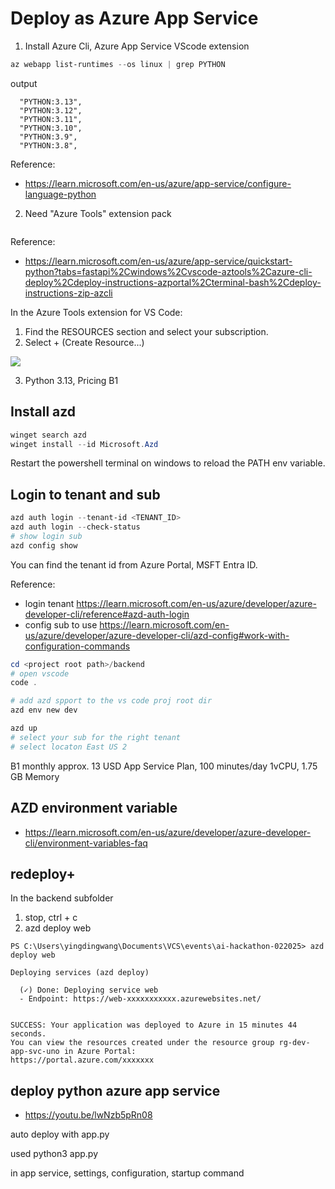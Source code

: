 # Deploy as Azure App Service

1. Install Azure Cli, Azure App Service VScode extension

```powershell
az webapp list-runtimes --os linux | grep PYTHON
```

output
```console
  "PYTHON:3.13",
  "PYTHON:3.12",
  "PYTHON:3.11",
  "PYTHON:3.10",
  "PYTHON:3.9",
  "PYTHON:3.8",
```
Reference:
* https://learn.microsoft.com/en-us/azure/app-service/configure-language-python

2. Need "Azure Tools" extension pack
```

```

Reference:
* https://learn.microsoft.com/en-us/azure/app-service/quickstart-python?tabs=fastapi%2Cwindows%2Cvscode-aztools%2Cazure-cli-deploy%2Cdeploy-instructions-azportal%2Cterminal-bash%2Cdeploy-instructions-zip-azcli

In the Azure Tools extension for VS Code:
1. Find the RESOURCES section and select your subscription.
2. Select + (Create Resource...)

![](https://learn.microsoft.com/en-us/azure/app-service/media/quickstart-python/create-app-service-visual-studio-code-2-240-px.png)

3. Python 3.13, Pricing B1

## Install azd
```powershell
winget search azd
winget install --id Microsoft.Azd
```
Restart the powershell terminal on windows to reload the PATH env variable.

## Login to tenant and sub
```powershell
azd auth login --tenant-id <TENANT_ID>
azd auth login --check-status
# show login sub
azd config show
```
You can find the tenant id from Azure Portal, MSFT Entra ID.

Reference:
* login tenant https://learn.microsoft.com/en-us/azure/developer/azure-developer-cli/reference#azd-auth-login
* config sub to use https://learn.microsoft.com/en-us/azure/developer/azure-developer-cli/azd-config#work-with-configuration-commands


```powershell
cd <project root path>/backend
# open vscode
code .

# add azd spport to the vs code proj root dir
azd env new dev

azd up
# select your sub for the right tenant
# select locaton East US 2

```

B1 monthly approx. 13 USD App Service Plan, 100 minutes/day 1vCPU, 1.75 GB Memory


## AZD environment variable
* https://learn.microsoft.com/en-us/azure/developer/azure-developer-cli/environment-variables-faq

## redeploy+
In the backend subfolder
1. stop, ctrl + c
2. azd deploy web


```console
PS C:\Users\yingdingwang\Documents\VCS\events\ai-hackathon-022025> azd deploy web

Deploying services (azd deploy)

  (✓) Done: Deploying service web
  - Endpoint: https://web-xxxxxxxxxxx.azurewebsites.net/


SUCCESS: Your application was deployed to Azure in 15 minutes 44 seconds.
You can view the resources created under the resource group rg-dev-app-svc-uno in Azure Portal:
https://portal.azure.com/xxxxxxx
```

## deploy python azure app service
* https://youtu.be/lwNzb5pRn08

auto deploy with app.py


used 
python3 app.py

in app service, settings, configuration, startup command